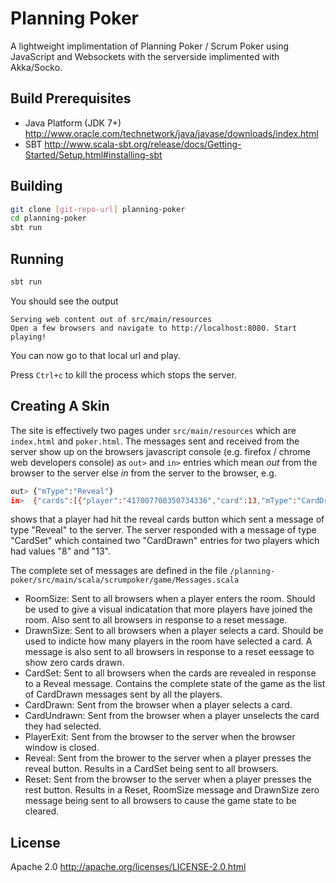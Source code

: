 # Planning Poker

A lightweight implimentation of Planning Poker / Scrum Poker using JavaScript and Websockets with the serverside implimented with Akka/Socko. 

## Build Prerequisites

  - Java Platform (JDK 7+) http://www.oracle.com/technetwork/java/javase/downloads/index.html
  - SBT http://www.scala-sbt.org/release/docs/Getting-Started/Setup.html#installing-sbt

## Building

```sh
git clone [git-repo-url] planning-poker
cd planning-poker
sbt run
```

## Running

```sh
sbt run
```
You should see the output 

```
Serving web content out of src/main/resources
Open a few browsers and navigate to http://localhost:8080. Start playing!
```

You can now go to that local url and play. 

Press ```Ctrl+c``` to kill the process which stops the server. 

## Creating A Skin

The site is effectively two pages under ```src/main/resources``` which are ```index.html``` and ```poker.html```. The messages sent and received from the server show up on the browsers javascript console (e.g. firefox / chrome web developers console) as ```out>``` and ```in>``` entries which mean *out* from the browser to the server else *in* from the server to the browser, e.g. 

```sh
out> {"mType":"Reveal"}
in>  {"cards":[{"player":"417007700350734336","card":13,"mType":"CardDrawn"},{"player":"417007962322767872","card":8,"mType":"CardDrawn"}],"mType":"CardSet"}"
```

shows that a player had hit the reveal cards button which sent a message of type "Reveal" to the server. The server responded with a message of type "CardSet" which contained two "CardDrawn" entries for two players which had values "8" and "13". 

The complete set of messages are defined in the file ```/planning-poker/src/main/scala/scrumpoker/game/Messages.scala```

- RoomSize: Sent to all browsers when a player enters the room. Should be used to give a visual indicatation that more players have joined the room. Also sent to all browsers in response to a reset message. 
- DrawnSize: Sent to all browsers when a player selects a card. Should be used to indicte how many players in the room have selected a card. A message is also sent to all browsers in response to a reset eessage to show zero cards drawn. 
- CardSet: Sent to all browsers when the cards are revealed in response to a Reveal message. Contains the complete state of the game as the list of CardDrawn messages sent by all the players. 
- CardDrawn: Sent from the browser when a player selects a card.
- CardUndrawn: Sent from the browser when a player unselects the card they had selected. 
- PlayerExit: Sent from the browser to the server when the browser window is closed. 
- Reveal: Sent from the brower to the server when a player presses the reveal button. Results in a CardSet being sent to all browsers. 
- Reset: Sent from the browser to the server when a player presses the rest button. Results in a Reset, RoomSize message and DrawnSize zero message being sent to all browsers to cause the game state to be cleared. 

License
----

Apache 2.0 http://apache.org/licenses/LICENSE-2.0.html

